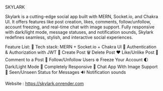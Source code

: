 SKYLARK

Skylark is a cutting-edge social app built with MERN, Socket.io, and Chakra UI. It offers features like post creation, likes, comments, follow/unfollow, account freezing, and real-time chat with image support. Fully responsive with dark/light mode, message statuses, and notification sounds, Skylark redefines seamless, stylish, and interactive social experiences. 

Feature List:
🌟 Tech stack: MERN + Socket.io + Chakra UI
🎃 Authentication & Authorization with JWT
📝 Create Post
🗑️ Delete Post
❤️ Like/Unlike Post
💬 Comment to a Post
👥 Follow/Unfollow Users
❄️ Freeze Your Account
🌓 Dark/Light Mode
📱 Completely Responsive
💬 Chat App With Image Support
👀 Seen/Unseen Status for Messages
🔊 Notification sounds

Website : https://skylark.onrender.com
